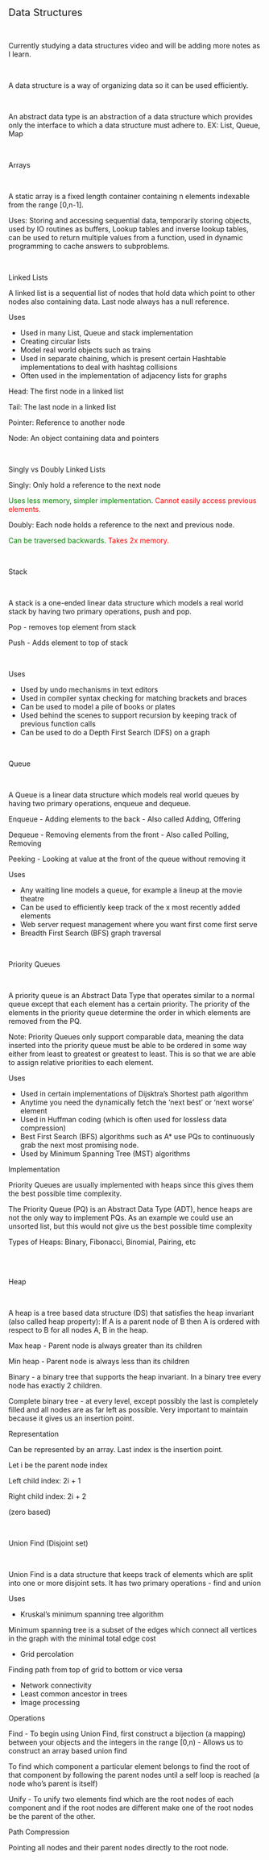 ﻿
<html>
<head>
    <meta charset="utf-8" />
    <title>Data Structures Notes</title>
</head>
<body>
<p><span style="font-weight: 400; font-size: 20px;">Data Structures</span></p>
<p>&nbsp;</p>
<p><span style="font-weight: 400;">Currently studying a data structures video and will be adding more notes as I learn.</span></p>
<p>&nbsp;</p>
<p><span style="font-weight: 400;">A data structure is a way of organizing data so it can be used efficiently.</span></p>
<p>&nbsp;</p>
<p><span style="font-weight: 400;">An abstract data type is an abstraction of a data structure which provides only the interface to which a data structure must adhere to. EX: List, Queue, Map</span></p>
<p>&nbsp;</p>
<p><span style="font-weight: 400;">Arrays</span></p>
<p>&nbsp;</p>
<p><span style="font-weight: 400;">A static array is a fixed length container containing n elements indexable from the range [0,n-1].</span></p>
<p><span style="font-weight: 400;">Uses: Storing and accessing sequential data, temporarily storing objects, used by IO routines as buffers, Lookup tables and inverse lookup tables, can be used to return multiple values from a function, used in dynamic programming to cache answers to subproblems.</span></p>
<p>&nbsp;</p>
<p><span style="font-weight: 400;">Linked Lists</span></p>
<p><span style="font-weight: 400;">A linked list is a sequential list of nodes that hold data which point to other nodes also containing data. Last node always has a null reference.&nbsp;</span></p>
<p><span style="font-weight: 400;">Uses</span></p>
<ul>
<li style="font-weight: 400;"><span style="font-weight: 400;">Used in many List, Queue and stack implementation</span></li>
<li style="font-weight: 400;"><span style="font-weight: 400;">Creating circular lists</span></li>
<li style="font-weight: 400;"><span style="font-weight: 400;">Model real world objects such as trains</span></li>
<li style="font-weight: 400;"><span style="font-weight: 400;">Used in separate chaining, which is present certain Hashtable implementations to deal with hashtag collisions</span></li>
<li style="font-weight: 400;"><span style="font-weight: 400;">Often used in the implementation of adjacency lists for graphs</span></li>
</ul>
<p><span style="font-weight: 400;">Head: The first node in a linked list</span></p>
<p><span style="font-weight: 400;">Tail: The last node in a linked list</span></p>
<p><span style="font-weight: 400;">Pointer: Reference to another node</span></p>
<p><span style="font-weight: 400;">Node: An object containing data and pointers</span></p>
<p>&nbsp;</p>
<p><span style="font-weight: 400;">Singly vs Doubly Linked Lists</span></p>
<p><span style="font-weight: 400;">Singly: Only hold a reference to the next node</span></p>
<p><span style="font-weight: 400; color: green;">Uses less memory, simpler implementation</span><span style="font-weight: 400;">. </span><span style="font-weight: 400; color: red;">Cannot easily access previous elements.</span></p>
<p><span style="font-weight: 400;">Doubly: Each node holds a reference to the next and previous node.</span></p>
<p><span style="font-weight: 400; color: green;">Can be traversed backwards.</span> <span style="font-weight: 400; color: red;">Takes 2x memory.</span></p>
<p>&nbsp;</p>
<p><span style="font-weight: 400;">Stack</span></p>
<p>&nbsp;</p>
<p><span style="font-weight: 400;">A stack is a one-ended linear data structure which models a real world stack by having two primary operations, push and pop.</span></p>
<p><span style="font-weight: 400;">Pop - removes top element from stack</span></p>
<p><span style="font-weight: 400;">Push - Adds element to top of stack</span></p>
<p>&nbsp;</p>
<p><span style="font-weight: 400;">Uses</span></p>
<ul>
<li style="font-weight: 400;"><span style="font-weight: 400;">Used by undo mechanisms in text editors</span></li>
<li style="font-weight: 400;"><span style="font-weight: 400;">Used in compiler syntax checking for matching brackets and braces</span></li>
<li style="font-weight: 400;"><span style="font-weight: 400;">Can be used to model a pile of books or plates</span></li>
<li style="font-weight: 400;"><span style="font-weight: 400;">Used behind the scenes to support recursion by keeping track of previous function calls</span></li>
<li style="font-weight: 400;"><span style="font-weight: 400;">Can be used to do a Depth First Search (DFS) on a graph</span></li>
</ul>
<p>&nbsp;</p>
<p><span style="font-weight: 400;">Queue</span></p>
<p>&nbsp;</p>
<p><span style="font-weight: 400;">A Queue is a linear data structure which models real world queues by having two primary operations, enqueue and dequeue.</span></p>
<p><span style="font-weight: 400;">Enqueue - Adding elements to the back - Also called Adding, Offering</span></p>
<p><span style="font-weight: 400;">Dequeue - Removing elements from the front - Also called Polling, Removing</span></p>
<p><span style="font-weight: 400;">Peeking - Looking at value at the front of the queue without removing it</span></p>
<p><span style="font-weight: 400;">Uses</span></p>
<ul>
<li style="font-weight: 400;"><span style="font-weight: 400;">Any waiting line models a queue, for example a lineup at the movie theatre</span></li>
<li style="font-weight: 400;"><span style="font-weight: 400;">Can be used to efficiently keep track of the x most recently added elements</span></li>
<li style="font-weight: 400;"><span style="font-weight: 400;">Web server request management where you want first come first serve</span></li>
<li style="font-weight: 400;"><span style="font-weight: 400;">Breadth First Search (BFS) graph traversal</span></li>
</ul>
<p>&nbsp;</p>
<p><span style="font-weight: 400;">Priority Queues</span></p>
<p>&nbsp;</p>
<p><span style="font-weight: 400;">A priority queue is an Abstract Data Type that operates similar to a normal queue except that each element has a certain priority. The priority of the elements in the priority queue determine the order in which elements are removed from the PQ.</span></p>
<p><span style="font-weight: 400;">Note: Priority Queues only support comparable data, meaning the data inserted into the priority queue must be able to be ordered in some way either from least to greatest or greatest to least. This is so that we are able to assign relative priorities to each element.</span></p>
<p><span style="font-weight: 400;">Uses</span></p>
<ul>
<li style="font-weight: 400;"><span style="font-weight: 400;">Used in certain implementations of Dijsktra&rsquo;s Shortest path algorithm</span></li>
<li style="font-weight: 400;"><span style="font-weight: 400;">Anytime you need the dynamically fetch the &lsquo;next best&rsquo; or &lsquo;next worse&rsquo; element</span></li>
<li style="font-weight: 400;"><span style="font-weight: 400;">Used in Huffman coding (which is often used for lossless data compression)</span></li>
<li style="font-weight: 400;"><span style="font-weight: 400;">Best First Search (BFS) algorithms such as A* use PQs to continuously grab the next most promising node.</span></li>
<li style="font-weight: 400;"><span style="font-weight: 400;">Used by Minimum Spanning Tree (MST) algorithms</span></li>
</ul>
<p><span style="font-weight: 400;">Implementation</span></p>
<p><span style="font-weight: 400;">Priority Queues are usually implemented with heaps since this gives them the best possible time complexity.</span></p>
<p><span style="font-weight: 400;">The Priority Queue (PQ) is an Abstract Data Type (ADT), hence heaps are not the only way to implement PQs. As an example we could use an unsorted list, but this would not give us the best possible time complexity</span></p>
<p><span style="font-weight: 400;">Types of Heaps: Binary, Fibonacci, Binomial, Pairing, etc</span></p>
<p><br /><br /></p>
<p><span style="font-weight: 400;">Heap</span></p>
<p>&nbsp;</p>
<p><span style="font-weight: 400;">A heap is a tree based data structure (DS) that satisfies the heap invariant (also called heap property): If A is a parent node of B then A is ordered with respect to B for all nodes A, B in the heap.</span></p>
<p><span style="font-weight: 400;">Max heap - Parent node is always greater than its children</span></p>
<p><span style="font-weight: 400;">Min heap - Parent node is always less than its children</span></p>
<p><span style="font-weight: 400;">Binary - a binary tree that supports the heap invariant. In a binary tree every node has exactly 2 children.</span></p>
<p><span style="font-weight: 400;">Complete binary tree - at every level, except possibly the last is completely filled and all nodes are as far left as possible. Very important to maintain because it gives us an insertion point.</span></p>
<p><span style="font-weight: 400;">Representation</span></p>
<p><span style="font-weight: 400;">Can be represented by an array. Last index is the insertion point.</span></p>
<p><span style="font-weight: 400;">Let i be the parent node index</span></p>
<p><span style="font-weight: 400;">Left child index: 2i + 1</span></p>
<p><span style="font-weight: 400;">Right child index: 2i + 2</span></p>
<p><span style="font-weight: 400;">(zero based)</span></p>
<p>&nbsp;</p>
<p><span style="font-weight: 400;">Union Find (Disjoint set)</span></p>
<p>&nbsp;</p>
<p><span style="font-weight: 400;">Union Find is a data structure that keeps track of elements which are split into one or more disjoint sets. It has two primary operations - find and union</span></p>
<p><span style="font-weight: 400;">Uses</span></p>
<ul>
<li style="font-weight: 400;"><span style="font-weight: 400;">Kruskal&rsquo;s minimum spanning tree algorithm</span></li>
</ul>
<p><span style="font-weight: 400;">Minimum spanning tree is a subset of the edges which connect all vertices in the graph with the minimal total edge cost</span></p>
<ul>
<li style="font-weight: 400;"><span style="font-weight: 400;">Grid percolation</span></li>
</ul>
<p><span style="font-weight: 400;">Finding path from top of grid to bottom or vice versa</span></p>
<ul>
<li style="font-weight: 400;"><span style="font-weight: 400;">Network connectivity</span></li>
<li style="font-weight: 400;"><span style="font-weight: 400;">Least common ancestor in trees</span></li>
<li style="font-weight: 400;"><span style="font-weight: 400;">Image processing</span></li>
</ul>
<p><span style="font-weight: 400;">Operations</span></p>
<p><span style="font-weight: 400;">Find - To begin using Union Find, first construct a bijection (a mapping) between your objects and the integers in the range [0,n) - Allows us to construct an array based union find</span></p>
<p><span style="font-weight: 400;">To find which component a particular element belongs to find the root of that component by following the parent nodes until a self loop is reached (a node who&rsquo;s parent is itself)</span></p>
<p><span style="font-weight: 400;">Unify - To unify two elements find which are the root nodes of each component and if the root nodes are different make one of the root nodes be the parent of the other.</span></p>
<p><span style="font-weight: 400;">Path Compression</span></p>
<p><span style="font-weight: 400;">Pointing all nodes and their parent nodes directly to the root node.</span></p>
</body>
</html>